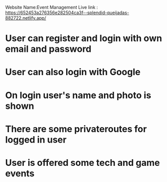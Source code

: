 Website Name:Event Management
Live link :  https://652453a276356e282504ca3f--splendid-queijadas-882722.netlify.app/


# User can register and  login with own email and password
# User can also login with Google
# On login user's name and photo is shown
# There are some privateroutes for logged in user
# User is offered some tech and game events